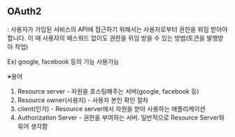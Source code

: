 ##  OAuth2  
 : 사용자가 가입된 서비스의 API에 접근하기 위해서는 사용자로부터 권한을 위임 받아야 합니다. 이 때 사용자의 패스워드 없이도 권한을 위임 받을 수 있는 방법(토큰을 발행받아 작업)


 Ex) google, facebook 등의 기능 사용가능   


 ※용어
  1. Resource server - 자원을 호스팅해주는 서버(google, facebook 등)
  2. Resource owner(사용자) - 사용자 본인 확인 절차
  3. client(인가) - Resource server에서 자원을 받아 사용하는 애플리케이션
  4. Authorization Server - 권한을 부여하는 서버. 일반적으로 Resource Server와 묶어 생각함
